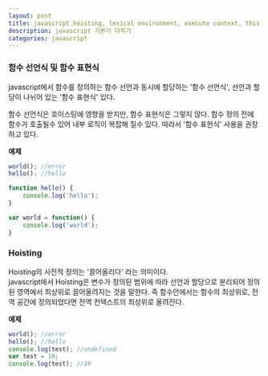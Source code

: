 ```yaml
---
layout: post
title: javascript hoisting, lexical environment, execute context, this binding
description: javascript 기본기 다지기
categories: javascript
---
```


### 함수 선언식 및 함수 표현식  
javascript에서 함수를 정의하는 함수 선언과 동시에 할당하는 '함수 선언식', 
선언과 할당이 나뉘어 있는 '함수 표현식' 있다.  

함수 선언식은 호이스팅에 영향을 받지만, 함수 표현식은 그렇지 않다. 
함수 정의 전에 함수가 호출될수 있어 내부 로직이 복잡해 질수 있다. 따라서 '함수 표현식'
사용을 권장하고 있다.

**예제**  
~~~javascript  
world(); //error
hello(); //hello

function hello() {
    console.log('hello');
}

var world = function() {
    console.log('world');
}
~~~  

### Hoisting  
Hoisting의 사전적 정의는 '끌어올리다' 라는 의미이다.  
javascript에서 Hoisting은 변수가 정의된 범위에 따라 선언과 할당으로 분리되어 정의된
영역에서 최상위로 끌어올려지는 것을 말한다.
즉 함수안에서는 함수의 최상위로, 전역 공간에 정의되었다면 전역 컨텍스트의 최상위로 올려진다.

**예제**  
~~~javascript  
world(); //error
hello(); //hello
console.log(test); //undefined
var test = 10;
console.log(test); //10

~~~  

